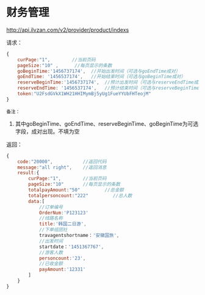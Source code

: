 # 财务管理

http://api.ilvzan.com/v2/provider/product/indexs

请求：
``` js
{
	curPage:"1", 		//当前页码
	pageSize:"10" ,      //每页显示的条数
	goBeginTime:'1456737174',  //开始出发时间（可选与goEndTime成对）
	goEndTime: '1456537174',   //开始结束时间（可选与goBeginTime成对）
	reserveBeginTime:'1456737174',  //预计出发时间（可选与reserveEndTime成对）
	reserveEndTime: '1456537174',   //预计结束时间（可选与reserveBeginTime成对）
	token:"U2FsdGVkX1WH21HHIMymBj5yUg1FueYYUbFHTeojM"	
}
```

`备注：`
1. 其中goBeginTime、goEndTime、reserveBeginTime、goBeginTime为可选字段，成对出现。不填为空

返回：
``` js
{
	code:"20000",           //返回代码
	message:"all right",    //返回消息
	result:{
		curPage:"1", 		//当前页码
		pageSize:"10"       //每页显示的条数
		totalpayAmount:"50"         //总金额
		totalpersoncount:"222"         //总人数
		data:[ 
			//订单编号
			OrderNum:'P123123'
			//线路名称
			title:'韩国二日游',
			//下单组团社
			travagentshortname：'安徽国旅',
			//出发时间
			startdate：'1451367767',
			//游客人数
			personcount:'23',
			//已收金额
			payAmount:'12331'
		]
	}           
}
```